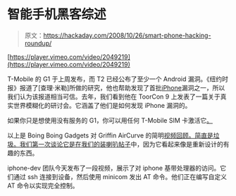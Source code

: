 # 智能手机黑客综述

> 原文：<https://hackaday.com/2008/10/26/smart-phone-hacking-roundup/>

[https://player.vimeo.com/video/2049219](https://player.vimeo.com/video/2049219)

T-Mobile 的 G1 于上周发布，而 T2 已经公布了至少一个 Android 漏洞。《纽约时报》报道了[查理·米勒]所做的研究，他也帮助发现了首批[iPhone](http://www.mahalo.com/iPhone_Hacks "iPhone - Mahalo")漏洞之一，所以我们认为该报道相当可信。去年，我们看到他在 ToorCon 9 上发表了一篇关于真实世界模糊化的研讨会。它涵盖了他们是如何发现 iPhone 漏洞的。

如果你只是想使用没有服务的 G1，你可以用任何 T-Mobile SIM 卡激活它[。](http://www.engadget.com/2008/10/23/t-mobile-g1-up-and-running-with-no-activation/ "T-Mobile G1 up and running with no activation - Engadget")

以上是 Boing Boing Gadgets 对 Griffin AirCurve 的简明[视频回顾。简直是垃圾。我们第一次谈论它是在我们的](http://gadgets.boingboing.net/2008/10/23/video-review-griffin.html "Griffin AirCurve iPhone Dock - Boing Boing Gadgets")[装喇叭帖子](http://hackaday.com/2008/09/23/ipod-loaded-horn-boosts-your-tunes/ "iPod loaded horn boosts your tunes  - Hack a Day")中，因为它看起来像是重新设计的有趣的东西。

iphone-dev 团队今天发布了一段视频，展示了对 iphone 基带处理器的访问。它们通过 ssh 连接到设备，然后使用 minicom 发出 AT 命令。他们正在编写自定义 AT 命令以实现完全控制。